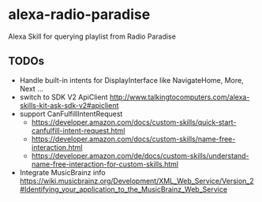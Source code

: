 # alexa-radio-paradise
Alexa Skill for querying playlist from Radio Paradise

## TODOs
- Handle built-in intents for DisplayInterface like NavigateHome, More, Next ...
- switch to SDK V2 ApiClient http://www.talkingtocomputers.com/alexa-skills-kit-ask-sdk-v2#apiclient
- support CanFulfillIntentRequest
  * https://developer.amazon.com/docs/custom-skills/quick-start-canfulfill-intent-request.html
  * https://developer.amazon.com/docs/custom-skills/name-free-interaction.html
  * https://developer.amazon.com/de/docs/custom-skills/understand-name-free-interaction-for-custom-skills.html
- Integrate MusicBrainz info https://wiki.musicbrainz.org/Development/XML_Web_Service/Version_2#Identifying_your_application_to_the_MusicBrainz_Web_Service
